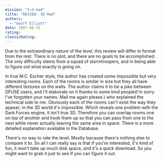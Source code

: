 ```yaml
---
mission: "3-d-mad"
title: "REVIEW: 3D Mad"
authors: 
  - "Geoff Elliott"
date: 1997-08-31
rating:
classicRating:
---
```


Due to the extraordinary nature of the level, this review will differ in format from the rest. There is no plot, and there are no goals to be accomplished. The only difficulty stems from a squad of stormtroopers, and in being able to figure out what exactly is going on.

In true M.C. Escher style, the author has created some impossible but very interesting rooms. Each of the rooms is similar in size but they all have different textures on the walls. The author claims it to be a joke between DFUSE users, and I'll elaborate on it thanks to some kind people(I'm sorry I've forgotten your names. Mail me again please.) who explained the technical side to me. Obviously each of the rooms can't exist the way they appear; in the 3D world it's impossible. Which reveals one problem with the Dark Forces engine, it isn't true 3D. Therefore you can overlap rooms one on top of another and hook them up so that you can pass from one to the next while never actually leaving the same area in space. There is a more detailed explanation available in the Database.

There's no way to rate the level. Mostly because there's nothing else to compare it to. So all I can really say is that if you're interested, it's kind of fun, it won't take up much disk space, and it's a quick download. So you might want to grab it just to see if you can figure it out.